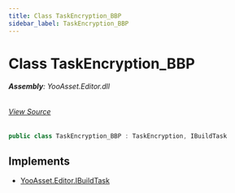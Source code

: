 ```yaml
---
title: Class TaskEncryption_BBP
sidebar_label: TaskEncryption_BBP
---
```

# Class TaskEncryption_BBP


###### **Assembly**: YooAsset.Editor.dll
###### [View Source](https://github.com/tuyoogame/YooAsset-Samples.git/blob/main/Assets/YooAsset/Editor/AssetBundleBuilder/BuildPipeline/BuiltinBuildPipeline/BuildTasks/TaskEncryption_BBP.cs#L4)
```csharp title="Declaration"
public class TaskEncryption_BBP : TaskEncryption, IBuildTask
```

## Implements

* [YooAsset.Editor.IBuildTask](../YooAsset.Editor/IBuildTask.md)
